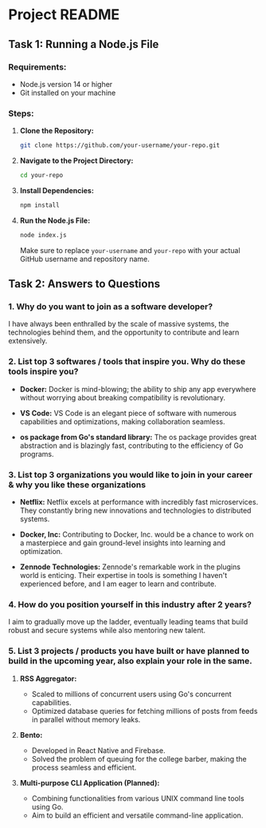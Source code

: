 # Project README

## Task 1: Running a Node.js File

### Requirements:
- Node.js version 14 or higher
- Git installed on your machine

### Steps:
1. **Clone the Repository:**
   ```bash
   git clone https://github.com/your-username/your-repo.git
   ```

2. **Navigate to the Project Directory:**
   ```bash
   cd your-repo
   ```

3. **Install Dependencies:**
   ```bash
   npm install
   ```

4. **Run the Node.js File:**
   ```bash
   node index.js
   ```

   Make sure to replace `your-username` and `your-repo` with your actual GitHub username and repository name.

## Task 2: Answers to Questions

### 1. Why do you want to join as a software developer?

   I have always been enthralled by the scale of massive systems, the technologies behind them, and the opportunity to contribute and learn extensively.

### 2. List top 3 softwares / tools that inspire you. Why do these tools inspire you?

   - **Docker:**
     Docker is mind-blowing; the ability to ship any app everywhere without worrying about breaking compatibility is revolutionary.

   - **VS Code:**
     VS Code is an elegant piece of software with numerous capabilities and optimizations, making collaboration seamless.

   - **os package from Go's standard library:**
     The os package provides great abstraction and is blazingly fast, contributing to the efficiency of Go programs.

### 3. List top 3 organizations you would like to join in your career & why you like these organizations

   - **Netflix:**
     Netflix excels at performance with incredibly fast microservices. They constantly bring new innovations and technologies to distributed systems.

   - **Docker, Inc:**
     Contributing to Docker, Inc. would be a chance to work on a masterpiece and gain ground-level insights into learning and optimization.

   - **Zennode Technologies:**
     Zennode's remarkable work in the plugins world is enticing. Their expertise in tools is something I haven't experienced before, and I am eager to learn and contribute.

### 4. How do you position yourself in this industry after 2 years?

   I aim to gradually move up the ladder, eventually leading teams that build robust and secure systems while also mentoring new talent.

### 5. List 3 projects / products you have built or have planned to build in the upcoming year, also explain your role in the same.

   1. **RSS Aggregator:**
      - Scaled to millions of concurrent users using Go's concurrent capabilities.
      - Optimized database queries for fetching millions of posts from feeds in parallel without memory leaks.

   2. **Bento:**
      - Developed in React Native and Firebase.
      - Solved the problem of queuing for the college barber, making the process seamless and efficient.

   3. **Multi-purpose CLI Application (Planned):**
      - Combining functionalities from various UNIX command line tools using Go.
      - Aim to build an efficient and versatile command-line application.